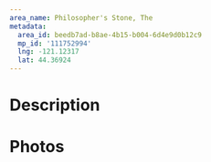 ```yaml
---
area_name: Philosopher's Stone, The
metadata:
  area_id: beedb7ad-b8ae-4b15-b004-6d4e9d0b12c9
  mp_id: '111752994'
  lng: -121.12317
  lat: 44.36924
---
```

# Description

# Photos

